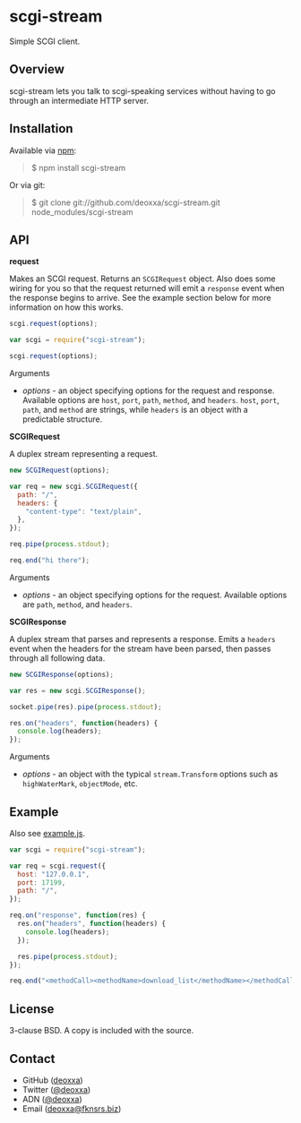scgi-stream
===========

Simple SCGI client.

Overview
--------

scgi-stream lets you talk to scgi-speaking services without having to go through
an intermediate HTTP server.

Installation
------------

Available via [npm](http://npmjs.org/):

> $ npm install scgi-stream

Or via git:

> $ git clone git://github.com/deoxxa/scgi-stream.git node_modules/scgi-stream

API
---

**request**

Makes an SCGI request. Returns an `SCGIRequest` object. Also does some wiring
for you so that the request returned will emit a `response` event when the
response begins to arrive. See the example section below for more information on
how this works.

```javascript
scgi.request(options);
```

```javascript
var scgi = require("scgi-stream");

scgi.request(options);
```

Arguments

* _options_ - an object specifying options for the request and response.
  Available options are `host`, `port`, `path`, `method`, and `headers`. `host`,
  `port`, `path`, and `method` are strings, while `headers` is an object with a
  predictable structure.

**SCGIRequest**

A duplex stream representing a request.

```javascript
new SCGIRequest(options);
```

```javascript
var req = new scgi.SCGIRequest({
  path: "/",
  headers: {
    "content-type": "text/plain",
  },
});

req.pipe(process.stdout);

req.end("hi there");
```

Arguments

* _options_ - an object specifying options for the request. Available options
  are `path`, `method`, and `headers`.

**SCGIResponse**

A duplex stream that parses and represents a response. Emits a `headers` event
when the headers for the stream have been parsed, then passes through all
following data.

```javascript
new SCGIResponse(options);
```

```javascript
var res = new scgi.SCGIResponse();

socket.pipe(res).pipe(process.stdout);

res.on("headers", function(headers) {
  console.log(headers);
});
```

Arguments

* _options_ - an object with the typical `stream.Transform` options such as
  `highWaterMark`, `objectMode`, etc.

Example
-------

Also see [example.js](https://github.com/deoxxa/scgi-stream/blob/master/example.js).

```javascript
var scgi = require("scgi-stream");

var req = scgi.request({
  host: "127.0.0.1",
  port: 17199,
  path: "/",
});

req.on("response", function(res) {
  res.on("headers", function(headers) {
    console.log(headers);
  });

  res.pipe(process.stdout);
});

req.end("<methodCall><methodName>download_list</methodName></methodCall>");
```

License
-------

3-clause BSD. A copy is included with the source.

Contact
-------

* GitHub ([deoxxa](http://github.com/deoxxa))
* Twitter ([@deoxxa](http://twitter.com/deoxxa))
* ADN ([@deoxxa](https://alpha.app.net/deoxxa))
* Email ([deoxxa@fknsrs.biz](mailto:deoxxa@fknsrs.biz))
